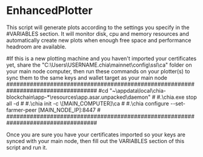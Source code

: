 # EnhancedPlotter
This script will generate plots according to the settings you specify in the #VARIABLES section. It will monitor disk, cpu and memory resources and automatically create new plots when enough free space and performance headroom are available.

#If this is a new plotting machine and you haven't imported your certificates yet, share the "C:\Users\USERNAME\.chia\mainnet\config\ssl\ca" folder on your main node computer, then run these commands on your plotter(s) to sync them to the same keys and wallet target as your main node
###################################################################################
#cd "~\appdata\local\chia-blockchain\app-*\resources\app.asar.unpacked\daemon"    #
#.\chia.exe stop all -d                                                           #
#.\chia init -c \\[MAIN_COMPUTER]\ca                                              #
#.\chia configure --set-farmer-peer [MAIN_NODE_IP]:8447                           #
###################################################################################

Once you are sure you have your certificates imported so your keys are synced with your main node, then fill out the VARIABLES section of this script and run it.
